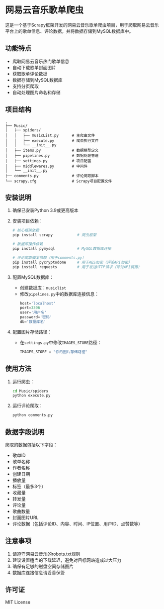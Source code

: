 # 网易云音乐歌单爬虫

这是一个基于Scrapy框架开发的网易云音乐歌单爬虫项目，用于爬取网易云音乐平台上的歌单信息、评论数据，并将数据存储到MySQL数据库中。

## 功能特点

- 爬取网易云音乐热门歌单信息
- 自动下载歌单封面图片
- 获取歌单评论数据
- 数据存储到MySQL数据库
- 支持分页爬取
- 自动处理图片命名和存储

## 项目结构

```
.
├── Music/
│   ├── spiders/
│   │   ├── musicList.py      # 主爬虫文件
│   │   ├── execute.py        # 爬虫执行文件
│   │   └── __init__.py
│   ├── items.py              # 数据模型定义
│   ├── pipelines.py          # 数据处理管道
│   ├── settings.py           # 项目配置
│   ├── middlewares.py        # 中间件
│   └── __init__.py
├── comments.py               # 评论爬取脚本
└── scrapy.cfg                # Scrapy项目配置文件
```

## 安装说明

1. 确保已安装Python 3.9或更高版本
2. 安装项目依赖：
   ```bash
   # 核心框架依赖
   pip install scrapy           # 爬虫框架
   
   # 数据库操作依赖
   pip install pymysql          # MySQL数据库连接
   
   # 评论爬取脚本依赖（用于comments.py）
   pip install pycryptodome     # 用于AES加密（评论API加密）
   pip install requests         # 用于发送HTTP请求（评论API调用）
   ```

3. 配置MySQL数据库：
   - 创建数据库：`musiclist`
   - 修改`pipelines.py`中的数据库连接信息：
     ```python
     host='localhost'
     port=3306
     user='用户名'
     password='密码'
     db='数据库名'
     ```

4. 配置图片存储路径：
   - 在`settings.py`中修改`IMAGES_STORE`路径：
     ```python
     IMAGES_STORE = "你的图片存储路径"
     ```

## 使用方法

1. 运行爬虫：
   ```bash
   cd Music/spiders
   python execute.py
   ```

2. 运行评论爬取：
   ```bash
   python comments.py
   ```

## 数据字段说明

爬取的数据包括以下字段：
- 歌单ID
- 歌单名称
- 作者名称
- 创建日期
- 播放量
- 标签（最多3个）
- 收藏量
- 转发量
- 评论量
- 歌曲数量
- 封面图片URL
- 评论数据（包括评论ID、内容、时间、IP位置、用户ID、点赞数等）

## 注意事项

1. 请遵守网易云音乐的robots.txt规则
2. 建议设置适当的下载延迟，避免对目标网站造成过大压力
3. 确保有足够的磁盘空间存储图片
4. 数据库连接信息请妥善保管

## 许可证

MIT License 